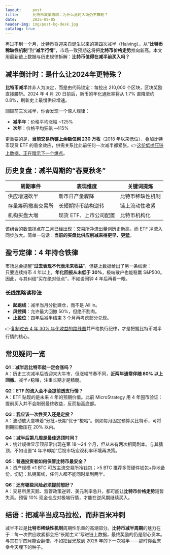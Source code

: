 ```yaml
---
layout:     post
title:      比特币减半再临：为什么此时入场仍不算晚？
date:       2025-09-05
header-img: img/post-bg-desk.jpg
catalog: true
---
```


再过不到一个月，比特币将迎来自诞生以来的第四次减半（Halving）。从“**比特币稀缺性机制**”到“**减半行情**”，市场一致预期这将把**比特币价格走势**推向新高。本文用最新链上数据与历史规律拆解：**比特币值得在减半前买入吗？**

## 减半倒计时：是什么让2024年更特殊？

**比特币减半**并非人为决定，而是由代码锁定：每挖出 210,000 个区块，区块奖励直接腰斩。2024 年 4 月 20 日前后，新币的年化通胀率将从 1.7% 直降至约 0.8%，刷新史上最慢供应增速。

回顾前三次减半，你会发现一个惊人规律：

- **减半年**：价格平均涨幅 ~125%  
- **次年**：价格平均狂飙 ~415%

更重要的是，**当前交易所链上余额仅剩 230 万枚**（2018 年以来低位），叠加比特币现货 ETF 的吸金效应，供需关系比此前任何一次减半都紧张。👉[这份低抛压链上数据，正在暗示下一个爆点](https://okxdog.com/)。

## 历史复盘：减半周期的“春夏秋冬”

| 周期事件            | 表现维度                       | 关键词提炼           |
|---------------------|--------------------------------|----------------------|
| 供应增速砍半        | 新币日产量骤降                 | 比特币稀缺性机制     |
| 存量筹码撤离交易所  | 长短期持币结构逆转             | 链上流动性收紧       |
| 机构买盘大增        | 现货 ETF、上市公司配置         | 比特币机构化         |

该组合的数值拐点在二月已经出现：交易所净流出量创历史新高，而 ETF 净流入同步放大。简单一句话：**当前的买盘比供应削减来得更早、更猛**。

## 盈亏定律：4 年持仓铁律

市场总会提醒“**过去表现不代表未来收益**”，但链上数据给出了另一条线索：  
只要连续持币 4 年以上，**年化回报从未低于 30%**，极端散户也能稳赢 S&P500。  
因此，与其纠结“买在绝对低点”，不如设闹钟 4 年后再看一眼。

### 长线策略读秒法

- **起跑线**：减半当月分批建仓，而不是 All in。  
- **风控阀**：允许最大回撤 50%，但绝不割肉。  
- **止盈位**：四年后减半结束 3 个月再考虑部分兑现。

👉[复制过去 4 年 30% 年化收益的路线图](https://okxdog.com/)并严格执行纪律，才是把握比特币减半行情的核心。

## 常见疑问一览

**Q1：减半后比特币就一定会涨吗？**  
A：历史三次减半后皆迎来大牛市，但涨幅节奏不同，**近两年通常伴随 80% 以上回撤**。减半≠稳赚，注重长期才是精髓。

**Q2：ETF 的流入会不会提前透支行情？**  
A：ETF 贴现的是未来 4 年的预期价值。此前 MicroStrategy 用 4 年囤币验证：提前买入并不会削弱最终收益，反而抬高底部。

**Q3：我应该一次性买入还是定投？**  
A：波动放大意味着“分批+长期”优于“梭哈”。例如每月固定预算买比特币，可将到期回撤压在 20% 以内。

**Q4：减半后第几周是最佳逃顶时间？**  
A：统计规律显示顶部常出现在第 18～24 个月，但从未有两次相同剧本。与其猜顶，不如设置“4 年冷却期”后视市场宏观利率环境再决策。

**Q5：普通投资者如何保管比特币最安全？**  
A：资产规模 ≤1 BTC 可放主流交易所冷钱包；>5 BTC 推荐多签硬件钱包+异地备份。切记：私钥离线，任何人都不能同时拿到两半。

**Q6：还有哪些风险必须提前想好？**  
A：交易所黑天鹅、监管政策逆转、美元利率急升，都可能让**比特币价格走势**短暂失真。预留 10% 现金仓应对极端行情，才能在逆风期继续买入。

## 结语：把减半当成马拉松，而非百米冲刺

减半不过是**比特币稀缺性机制**周期性乐章的高潮部分。**比特币减半周期**的魅力在于：每一次供应收紧都会把“长期主义”写进链上数据，最终奖励的仍是耐心资本。与其在乎四月能否翻倍，不如把目光放到 2028 年的下一次减半——那时你会庆幸今天埋下的种子。